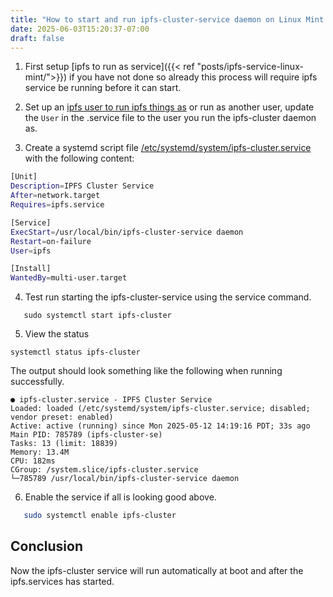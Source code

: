 ```yaml
---
title: "How to start and run ipfs-cluster-service daemon on Linux Mint using systemd"
date: 2025-06-03T15:20:37-07:00
draft: false
---
```


1. First setup [ipfs to run as service]({{< ref "posts/ipfs-service-linux-mint/">}}) if you have not done so already this process will require ipfs service be running before it can start. 

2. Set up an [ipfs user to run ipfs things as](http://localhost:1313/posts/migrate-ipfs-to-run-as-ipfs-user/) or run as another user, update the `User` in the .service file to the user you run the ipfs-cluster daemon as.

3. Create a systemd script file [/etc/systemd/system/ipfs-cluster.service](ipfs-cluster.service) with the following content:

```sh
[Unit]
Description=IPFS Cluster Service
After=network.target
Requires=ipfs.service

[Service]
ExecStart=/usr/local/bin/ipfs-cluster-service daemon
Restart=on-failure
User=ipfs

[Install]
WantedBy=multi-user.target
```


4. Test run starting the ipfs-cluster-service using the service command.
```
   sudo systemctl start ipfs-cluster
```

5. View the status 
```
systemctl status ipfs-cluster
```

 The output should look something like the following when running successfully.

```
● ipfs-cluster.service - IPFS Cluster Service
Loaded: loaded (/etc/systemd/system/ipfs-cluster.service; disabled; vendor preset: enabled)
Active: active (running) since Mon 2025-05-12 14:19:16 PDT; 33s ago
Main PID: 785789 (ipfs-cluster-se)
Tasks: 13 (limit: 18839)
Memory: 13.4M
CPU: 182ms
CGroup: /system.slice/ipfs-cluster.service
└─785789 /usr/local/bin/ipfs-cluster-service daemon
```

6. Enable the service if all is looking good above.
```sh
   sudo systemctl enable ipfs-cluster
```
## Conclusion

Now the ipfs-cluster service will run automatically at boot and after the ipfs.services has started.
